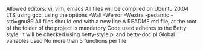 Allowed editors: vi, vim, emacs
All files will be compiled on Ubuntu 20.04 LTS using gcc, using the options -Wall -Werror -Wextra -pedantic -std=gnu89
All files should end with a new line
A README.md file, at the root of the folder of the project is mandatory
Code used adheres to the Betty style. It will be checked using betty-style.pl and betty-doc.pl
Global variables used
No more than 5 functions per file
